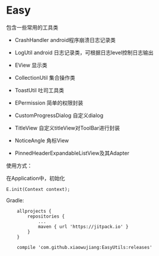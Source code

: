 # Easy
 
包含一些常用的工具类

* CrashHandler android程序崩溃日志记录类

* LogUtil android 日志记录类，可根据日志level控制日志输出

* EView 显示类

* CollectionUtil 集合操作类

* ToastUtil 吐司工具类

* EPermission 简单的权限封装

* CustomProgressDialog 自定义dialog

* TitleView 自定义titleView对ToolBar进行封装

* NoticeAngle 角标View

* PinnedHeaderExpandableListView及其Adapter

使用方式：

在Application中，初始化

	E.init(Context context);
	
	
Gradle:

        allprojects {
            repositories {
                ...
                maven { url 'https://jitpack.io' }
            }
        }
         
        compile 'com.github.xiaowujiang:EasyUtils:releases'
